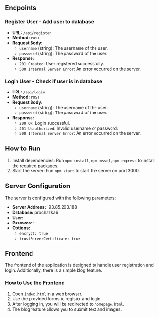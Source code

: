 



## Endpoints

### Register User - Add user to database

- **URL:** `/api/register`
- **Method:** `POST`
- **Request Body:**
  - `username` (string): The username of the user.
  - `password` (string): The password of the user.
- **Response:**
  - `201 Created`: User registered successfully.
  - `500 Internal Server Error`: An error occurred on the server.

### Login User - Check if user is in database 

- **URL:** `/api/login`
- **Method:** `POST`
- **Request Body:**
  - `username` (string): The username of the user.
  - `password` (string): The password of the user.
- **Response:**
  - `200 OK`: Login successful.
  - `401 Unauthorized`: Invalid username or password.
  - `500 Internal Server Error`: An error occurred on the server.

## How to Run

1. Install dependencies: Run `npm install,npm mssql,npm express` to install the required packages.
2. Start the server: Run `npm start` to start the server on port 3000.

## Server Configuration

The server is configured with the following parameters:

- **Server Address:** 193.85.203.188
- **Database:** prochazka6
- **User:** 
- **Password:** 
- **Options:**
  - `encrypt: true`
  - `trustServerCertificate: true`

## Frontend

The frontend of the application is designed to handle user registration and login. Additionally, there is a simple blog feature.

### How to Use the Frontend

1. Open `index.html` in a web browser.
2. Use the provided forms to register and login.
3. After logging in, you will be redirected to `homepage.html`.
4. The blog feature allows you to submit text and images.


